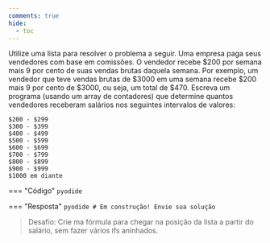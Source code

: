 ```yaml
---
comments: true
hide:
  - toc
---
```


Utilize uma lista para resolver o problema a seguir. Uma empresa paga seus vendedores com base em comissões. O vendedor recebe $200 por semana mais 9 por cento de suas vendas brutas daquela semana. Por exemplo, um vendedor que teve vendas brutas de $3000 em uma semana recebe $200 mais 9 por cento de $3000, ou seja, um total de $470. Escreva um programa (usando um array de contadores) que determine quantos vendedores receberam salários nos seguintes intervalos de valores:
```
$200 - $299
$300 - $399
$400 - $499
$500 - $599
$600 - $699
$700 - $799
$800 - $899
$900 - $999
$1000 em diante
```

=== "Código"
	```pyodide
	```

=== "Resposta"
	```pyodide
	# Em construção! Envie sua solução
	```

> Desafio: Crie ma fórmula para chegar na posição da lista a partir do salário, sem fazer vários ifs aninhados.
